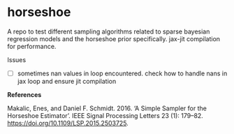 # horseshoe

A repo to test different sampling algorithms related to sparse bayesian regression models and the horseshoe prior specifically. jax-jit compilation for performance.

Issues
- [ ] sometimes nan values in loop encountered. check how to handle nans in jax loop and ensure jit compilation
 

**References**

Makalic, Enes, and Daniel F. Schmidt. 2016. ‘A Simple Sampler for the Horseshoe Estimator’. IEEE Signal Processing Letters 23 (1): 179–82. https://doi.org/10.1109/LSP.2015.2503725.
